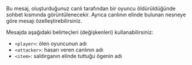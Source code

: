 Bu mesaj, oluşturduğunuz canlı tarafından bir oyuncu öldürüldüğünde sohbet kısmında görüntülenecekir. Ayrıca canlının elinde bulunan nesneye göre mesajı özelleştirebilirsiniz.

Mesajda aşağıdaki belirteçleri (değişkenleri) kullanabilirsiniz:

- `<player>`: ölen oyuncunun adı
- `<attacker>`: hasarı veren canlının adı
- `<item>`: saldırganın elinde tuttuğu ögenin adı